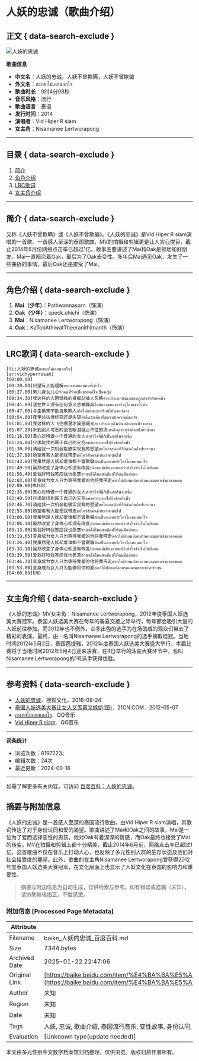 # 人妖的忠诚（歌曲介绍）

## 正文 { data-search-exclude }


![人妖的忠诚](https://bkimg.cdn.bcebos.com/pic/a6efce1b9d16fdfa70275fdab08f8c5494ee7bbf?x-bce-process=image/resize,m_lfit,w_536,limit_1/quality,Q_70)

**歌曲信息**

- **中文名**：人妖的忠诚，人妖不曾欺瞒，人妖不曾欺骗
- **外文名**：กะเทยไม่เคยนอกใจ
- **歌曲时长**：0时4分08秒
- **音乐风格**：流行
- **歌曲语言**：泰语
- **发行时间**：2014
- **演唱者**：Vid Hiper R siam
- **女主角**：Nisamanee Lertworapong

---

## 目录 { data-search-exclude }

1. [简介](#简介)
2. [角色介绍](#角色介绍)
3. [LRC歌词](#LRC歌词)
4. [女主角介绍](#女主角介绍)

---

## 简介 { data-search-exclude }

又称《人妖不曾欺瞒》或《人妖不曾欺骗》。《人妖的忠诚》是Vid Hiper R siam演唱的一首歌。一首感人至深的泰国歌曲，MV的拍摄和剪辑更是让人赏心悦目，截止2014年6月份网络点击率已超过1亿。故事主要讲述了Mai和Oak是邻居和好朋友，Mai一直暗恋着Oak，最后为了Oak去变性。多年后Mai遇见Oak，发生了一些曲折的事情，最后Oak还是接受了Mai。

---

## 角色介绍 { data-search-exclude }

1. **Mai（少年）**：Pathwannasorn（饰演）
2. **Oak（少年）**：speck.chichi（饰演）
3. **Mai**：Nisamanee Lertworapong（饰演）
4. **Oak**：KaTobAthiwatTheeranithitnanth（饰演）

---

## LRC歌词 { data-search-exclude }

```
[ti:人妖的忠诚กะเทยไม่เคยนอกใจ]
[ar:vidhyperrsiam]
[00:00.00] 
[00:20.00]只望有人能理解อยากจะขอแค่คนที่เข้าใจ
[00:27.00]男儿身女儿心รักคนที่ร่างเป็นชายแค่ใจเป็นหญิง
[00:34.30]我这样的人因低贱的身躯总被人忽略สาวประเภทฉันเหม์อนถูกสวรรค์ทอดทิ้ง
[00:41.00]活在世上没有任何意义总被嫌弃ไม่มีความหมายจริงๆโดนเขาทิ้งฉัน
[00:47.00]与生俱来不能自欺欺人เกิดไม่ยอมและพร้อมให้หลอกลวง
[00:54.00]夜里总彷徨终究还是失望ค่ำคืนฉันต้องยิ็มควงกับความผิดหวัง
[01:01.00]我这样的人飞往哪里才算是曙光สาวประเภทฉันบินกลับก่อนฟ้าจะสวง
[01:07.20]听到别人可恶的语言眼泪就止不住的流เขาด่าทุเรศทุรังต้องฝังทั่วน้ำตา
[01:16.50]真心对待做一个普通的女人ทำหัวใจที่มีก็เป็นสตรีนางหนึ่ง
[01:24.00]只求能找到属于自己的天空แค่ขอกระเทยไปถึงสักครึ่งฟ้า
[01:30.00]请给我一次机会能够实现我的愿望ขอโอกาสฉันทีให้ฉันบินถึงปรารถนา
[01:37.00]盼望着有人能把我带走ขอใครสักคนช่วยมาพาฉันไป
[01:43.00]我虽然是人妖却爱谁都不曾欺骗ฉันเป็นกะเทยรักใครไม่เคยนอกใจ
[01:49.50]虽然改变了身体心却没有改变ปลอมแค่เพียงกายแต่ว่าหัวใจข้างในไม่ปลอม
[01:56.40]爱我好吗我答应我也愿意รักฉันได้ไหมฉันมีแต่ให้ฉันมีแต่ยอม
[02:03.00]变身成为女人只为等待我爱的他将我带走ดอกไม้ปลอมปลอมรอคนเมตตาเข้ามาดอมดม
[02:09.00]MUSIC
[02:33.00]真心对待做一个普通的女人ทำหัวใจที่มีก็เป็นสตรีนางหนึ่ง
[02:40.50]只求能找到属于自己的天空แค่ขอกระเทยไปถึงสักครึ่งฟ้า
[02:46.70]请给我一次机会能够实现我的愿望ขอโอกาสฉันทีให้ฉันบินถึงปรารถนา
[02:53.80]盼望着有人能把我带走ขอใครสักคนช่วยมาพาฉันไป
[03:00.00]我虽然是人妖却爱谁都不曾欺骗ฉันเป็นกะเทยรักใครไม่เคยนอกใจ
[03:06.10]虽然改变了身体心却没有改变ปลอมแค่เพียงกายแต่ว่าหัวใจข้างในไม่ปลอม
[03:13.00]爱我好吗我答应我也愿意รักฉันได้ไหมฉันมีแต่ให้ฉันมีแต่ยอม
[03:19.65]变身成为女人只为等待我爱的他将我带走ดอกไม้ปลอมปลอมรอคนเมตตาเข้ามาดอมดม
[03:26.40]我虽然是人妖却爱谁都不曾欺骗ฉันเป็นกะเทยรักใครไม่เคยนอกใจ
[03:33.10]虽然改变了身体心却没有改变ปลอมแค่เพียงกายแต่ว่าหัวใจข้างในไม่ปลอม
[03:39.50]爱我好吗我答应我也愿意รักฉันได้ไหมฉันมีแต่ให้ฉันมีแต่ยอม
[03:46.30]变身成为女人只为等待我爱的他将我带走ดอกไม้ปลอมปลอมรอคนเมตตาเข้ามาดอมดม
[03:53.00]变身成为女人只为能够和你相爱ดอกไม้ปลอมปลอมรอคนเมตตาเข้ามารักกัน
[04:00.00]END
```

---

## 女主角介绍 { data-search-exclude }

《人妖的忠诚》MV女主角：Nisamanee Lertworapong，2012年度泰国人妖选美大赛冠军。泰国人妖选美大赛在每年的春夏交接之际举行，每年都会吸引大量的人妖前往参加。而2012年也不例外，众多出色的选手为在场助威的观众们带去了精彩的表演。最终，由一名叫Nisamanee Lertworapong的选手摘取桂冠。当地时间2012年5月2日，泰国芭提雅，2012年度泰国人妖选美大赛盛大举行，本届比赛将于当地时间2012年5月4日迎来决赛，在4日举行的泳装大赛环节中，名叫Nisamanee Lertworapong的1号选手获得优胜。

---

## 参考资料 { data-search-exclude }

- [人妖的忠诚](https://baike.baidu.com/item/%E4%BA%BA%E5%A6%96%E7%9A%84%E5%BF%A0%E8%AF%9A/14593686)．搜狐文化．2016-09-24
- [泰国人妖选美大赛让女人又羡慕又嫉妒(图)](https://baike.baidu.com/item/%E4%BA%BA%E5%A6%96%E7%9A%84%E5%BF%A0%E8%AF%9A/14593686)．21CN.COM．2012-05-07
- [กะเทยไม่เคยนอกใจ](https://baike.baidu.com/item/%E4%BA%BA%E5%A6%96%E7%9A%84%E5%BF%A0%E8%AF%9A/14593686)．QQ音乐
- [Vid Hiper R siam](https://baike.baidu.com/item/%E4%BA%BA%E5%A6%96%E7%9A%84%E5%BF%A0%E8%AF%9A/14593686)．QQ音乐 

--- 

**词条统计**

- 浏览次数：819722次
- 编辑次数：24次
- 最近更新：2024-09-16

--- 

如需了解更多有关内容，可访问 [百度百科：人妖的忠诚](https://baike.baidu.com/item/%E4%BA%BA%E5%A6%96%E7%9A%84%E5%BF%A0%E8%AF%9A/14593686)。
<!-- tcd_original_link https://baike.baidu.com/item/%E4%BA%BA%E5%A6%96%E7%9A%84%E5%BF%A0%E8%AF%9A/14593686 -->


## 摘要与附加信息

<!-- tcd_abstract -->
《人妖的忠诚》是一首感人至深的泰国流行歌曲，由Vid Hiper R siam演唱，其歌词传达了对于身份认同和爱的渴望。歌曲讲述了Mai和Oak之间的故事，Mai是一位为了爱而选择变性的男孩，他对Oak有着深深的情感，而Oak最终也接受了Mai的转变。MV在拍摄和剪辑上都十分精美，截止2014年6月前，网络点击率已超过1亿。这首歌曲不仅在音乐上打动人心，也反映了多元性别人群的生存状态及他们对社会接受度的期望。此外，歌曲的女主角Nisamanee Lertworapong曾获得2012年度泰国人妖选美大赛冠军，在文化层面上也显示了人妖文化在泰国的影响力和重要性。
<!-- tcd_abstract_end -->

> 摘要与附加信息为自动生成，仅供检索与参考。如有错误或遗漏（未知），请协助编辑指正，不胜感激。

### 附加信息 [Processed Page Metadata]

| Attribute       | Value                                  |
|-----------------|----------------------------------------|
| Filename        | baike_人妖的忠诚_百度百科.md                             |
| Size            | 7344 bytes                           |
| Archived Date   | 2025-01-22 22:47:06                             |
| Original Link   | [https://baike.baidu.com/item/%E4%BA%BA%E5%A6%96%E7%9A%84%E5%BF%A0%E8%AF%9A/14593686](https://baike.baidu.com/item/%E4%BA%BA%E5%A6%96%E7%9A%84%E5%BF%A0%E8%AF%9A/14593686)                       |
| Author          | 未知                               |
| Region          | 未知                               |
| Date            | 未知                                 |
| Tags            | 人妖, 忠诚, 歌曲介绍, 泰国流行音乐, 变性故事, 身份认同, 爱情故事, Nisamanee Lertworapong, 多元性别, 社会接受度                                 |
| Evaluation            | [Unknown type(update needed)]                                 |
<!-- tcd_table_end -->

本文由多元性别中文数字档案馆归档整理，仅供浏览。版权归原作者所有。
